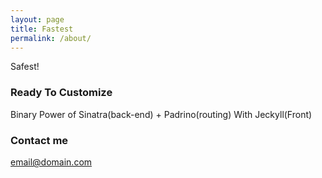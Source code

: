 ```yaml
---
layout: page
title: Fastest
permalink: /about/
---
```


Safest!

### Ready To Customize

Binary Power of Sinatra(back-end) + Padrino(routing)  With Jeckyll(Front)

### Contact me

[email@domain.com](https://darkwire.io/)
